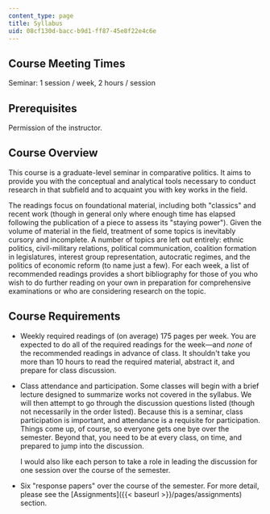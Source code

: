 ```yaml
---
content_type: page
title: Syllabus
uid: 08cf130d-bacc-b9d1-ff87-45e8f22e4c6e
---
```


Course Meeting Times
--------------------

Seminar: 1 session / week, 2 hours / session

Prerequisites
-------------

Permission of the instructor.

Course Overview
---------------

This course is a graduate-level seminar in comparative politics. It aims to provide you with the conceptual and analytical tools necessary to conduct research in that subfield and to acquaint you with key works in the field.

The readings focus on foundational material, including both "classics" and recent work (though in general only where enough time has elapsed following the publication of a piece to assess its "staying power"). Given the volume of material in the field, treatment of some topics is inevitably cursory and incomplete. A number of topics are left out entirely: ethnic politics, civil-military relations, political communication, coalition formation in legislatures, interest group representation, autocratic regimes, and the politics of economic reform (to name just a few). For each week, a list of recommended readings provides a short bibliography for those of you who wish to do further reading on your own in preparation for comprehensive examinations or who are considering research on the topic.

Course Requirements
-------------------

*   Weekly required readings of (on average) 175 pages per week. You are expected to do all of the required readings for the week—and _none_ of the recommended readings in advance of class. It shouldn't take you more than 10 hours to read the required material, abstract it, and prepare for class discussion.
    
*   Class attendance and participation. Some classes will begin with a brief lecture designed to summarize works not covered in the syllabus. We will then attempt to go through the discussion questions listed (though not necessarily in the order listed). Because this is a seminar, class participation is important, and attendance is a requisite for participation. Things come up, of course, so everyone gets one bye over the semester. Beyond that, you need to be at every class, on time, and prepared to jump into the discussion.
    
    I would also like each person to take a role in leading the discussion for one session over the course of the semester.
    
*   Six "response papers" over the course of the semester. For more detail, please see the [Assignments]({{< baseurl >}}/pages/assignments) section.
